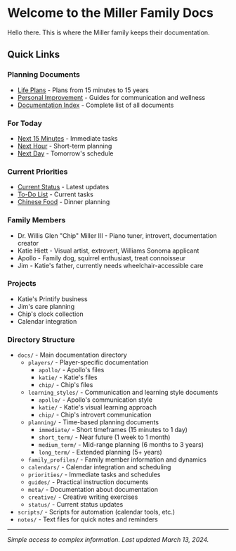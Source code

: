 # Welcome to the Miller Family Docs

Hello there. This is where the Miller family keeps their documentation.

## Quick Links

### Planning Documents
- [Life Plans](LIFE_PLAN_INDEX.md) - Plans from 15 minutes to 15 years
- [Personal Improvement](PERSONAL_IMPROVEMENT_INDEX.md) - Guides for communication and wellness
- [Documentation Index](DOCUMENTATION_INDEX.md) - Complete list of all documents

### For Today
- [Next 15 Minutes](NEXT_15_MINUTES.md) - Immediate tasks
- [Next Hour](NEXT_HOUR.md) - Short-term planning
- [Next Day](NEXT_DAY.md) - Tomorrow's schedule

### Current Priorities
- [Current Status](STATUS_UPDATES.md) - Latest updates
- [To-Do List](TODO) - Current tasks
- [Chinese Food](CHINESE_FOOD_INGREDIENTS.md) - Dinner planning

### Family Members
- Dr. Willis Glen "Chip" Miller III - Piano tuner, introvert, documentation creator
- Katie Hiett - Visual artist, extrovert, Williams Sonoma applicant
- Apollo - Family dog, squirrel enthusiast, treat connoisseur
- Jim - Katie's father, currently needs wheelchair-accessible care

### Projects
- Katie's Printify business
- Jim's care planning
- Chip's clock collection
- Calendar integration

### Directory Structure
- `docs/` - Main documentation directory
  - `players/` - Player-specific documentation
    - `apollo/` - Apollo's files
    - `katie/` - Katie's files
    - `chip/` - Chip's files
  - `learning_styles/` - Communication and learning style documents
    - `apollo/` - Apollo's communication style
    - `katie/` - Katie's visual learning approach
    - `chip/` - Chip's introvert communication
  - `planning/` - Time-based planning documents
    - `immediate/` - Short timeframes (15 minutes to 1 day)
    - `short_term/` - Near future (1 week to 1 month)
    - `medium_term/` - Mid-range planning (6 months to 3 years)
    - `long_term/` - Extended planning (5+ years)
  - `family_profiles/` - Family member information and dynamics
  - `calendars/` - Calendar integration and scheduling
  - `priorities/` - Immediate tasks and schedules
  - `guides/` - Practical instruction documents
  - `meta/` - Documentation about documentation
  - `creative/` - Creative writing exercises
  - `status/` - Current status updates
- `scripts/` - Scripts for automation (calendar tools, etc.)
- `notes/` - Text files for quick notes and reminders

---

*Simple access to complex information. Last updated March 13, 2024.*

